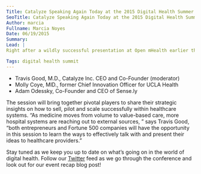 ```yaml
---
Title: Catalyze Speaking Again Today at the 2015 Digital Health Summer Summit!
SeoTitle: Catalyze Speaking Again Today at the 2015 Digital Health Summer Summit!
Author: marcia
Fullname: Marcia Noyes
Date: 06/19/2015
Summary: 
Lead: |
Right after a wildly successful presentation at Open mHealth earlier this week, Catalyze’s very own [Dr. Travis Good](https://catalyze.io/travis), CEO and Co-Founder, is back on stage in the spotlight at the [Fourth Annual Digital Health Summer Summit](http://summersummit.digitalhealthsummit.com/2015-agenda/), co-hosted by the Center for Digital Health Innovation at UCSF! The two-day conference began yesterday, June 18, at the Mission Bay Conference Center in San Francisco and Dr. Good’s panel, titled “Dealmaking, Piloting, and Scaling: Do you have what it takes?” begins today, June 19, at 2:05p.m. Panelists for the event include:

Tags: digital health summit
---
```

- Travis Good, M.D., Catalyze Inc. CEO and Co-Founder (moderator)
- Molly Coye, MlD., former Chief Innovation Officer for UCLA Health
- Adam Odessky, Co-Founder and CEO of Sense.ly

The session will bring together pivotal players to share their strategic insights on how to sell, pilot and scale successfully within healthcare systems. “As medicine moves from volume to value-based care, more hospital systems are reaching out to external sources, ” says Travis Good, “both entrepreneurs and Fortune 500 companies will have the opportunity in this session to learn the ways to effectively talk with and present their ideas to healthcare providers.”

Stay tuned as we keep you up to date on what’s going on in the world of digital health. Follow our [Twitter](https://twitter.com/catalyzeio) feed as we go through the conference and look out for our event recap blog post!
